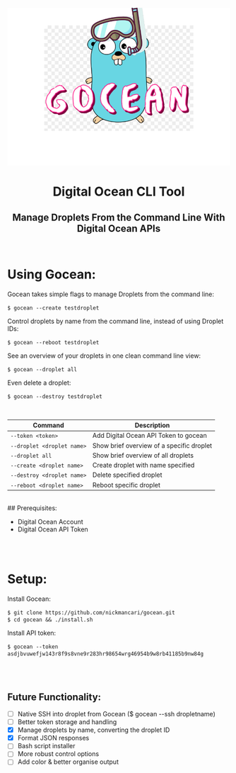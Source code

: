 ![](https://github.com/nickmancari/gocean/blob/master/img/gocean_logo.png)
<h1 align='center'>Digital Ocean  CLI Tool</h1>
<h2 align='center'>Manage Droplets From the Command Line With Digital Ocean APIs</h2>
<br>

# Using Gocean:

Gocean takes simple flags to manage Droplets from the command line:
```
$ gocean --create testdroplet
```
Control droplets by name from the command line, instead of using Droplet IDs:
```
$ gocean --reboot testdroplet
```
See an overview of your droplets in one clean command line view:
```
$ gocean --droplet all
```
Even delete a droplet:
```
$ gocean --destroy testdroplet
```
<br>

| Command | Description |
| --- | --- |
|`--token <token>` | Add Digital Ocean API Token to gocean |
|`--droplet <droplet name>` | Show brief overview of a specific droplet |
|`--droplet all` | Show brief overview of all droplets |
|`--create <droplet name>` | Create droplet with name specified |
|`--destroy <droplet name>` | Delete specified droplet |
|`--reboot <droplet name>` | Reboot specific droplet |

<br>
## Prerequisites:

- Digital Ocean Account
- Digital Ocean API Token

<br><br>
# Setup:

Install Gocean:
```
$ git clone https://github.com/nickmancari/gocean.git
$ cd gocean && ./install.sh
```
Install API token:
```
$ gocean --token asdjbvuwefjw143r8f9s8vne9r283hr98654wrg46954b9w8rb41185b9nw84g
```
<br><br>

## Future Functionality:
- [ ] Native SSH into droplet from Gocean ($ gocean --ssh dropletname)
- [ ] Better token storage and handling
- [X] Manage droplets by name, converting the droplet ID
- [X] Format JSON responses
- [ ] Bash script installer
- [ ] More robust control options
- [ ] Add color & better organise output
